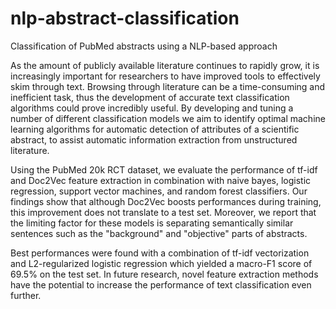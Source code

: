 # nlp-abstract-classification
Classification of PubMed abstracts using a NLP-based approach

As the amount of publicly available literature continues to rapidly grow, it is increasingly important for researchers to have improved tools to effectively skim through text. Browsing through literature can be a time-consuming and inefficient task, thus the development of accurate text classification algorithms could prove incredibly useful. By developing and tuning a number of different classification models we aim to identify optimal machine learning algorithms for automatic detection of attributes of a scientific abstract, to assist automatic information extraction from unstructured literature.

Using the PubMed 20k RCT dataset, we evaluate the performance of tf-idf and Doc2Vec feature extraction in combination with naive bayes, logistic regression, support vector machines, and random forest classifiers. Our findings show that although Doc2Vec boosts performances during training, this improvement does not translate to a test set. Moreover, we report that the limiting factor for these models is separating semantically similar sentences such as the "background" and "objective" parts of abstracts.

Best performances were found with a combination of tf-idf vectorization and L2-regularized logistic regression which yielded a macro-F1 score of 69.5% on the test set. In future research, novel feature extraction methods have the potential to increase the performance of text classification even further.
